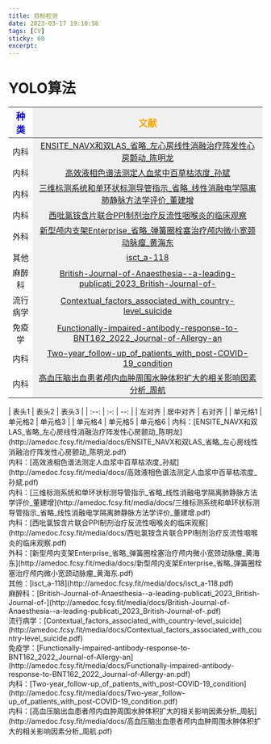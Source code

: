 ```yaml
---
title: 目标检测  
date: 2023-03-17 19:10:56  
tags: [CV]  
sticky: 60
excerpt: 
---
```

# YOLO算法
 <table>     <thead><tr>    <th align=center>        <font color=blue size=4 face=YaHei>种类</font>    </th>    <th bgcolor=#f0f0f0 align=center>        <font color=orange size=4 face=楷体>文献</font>    </th></tr>    </thead>    <tbody><tr><td align=center>内科</td><td bgcolor=#f0f0f0 align=center><a href=\"http://amedoc.fcsy.fit/media/docs/ENSITE_NAVX和双LAS_省略_左心房线性消融治疗阵发性心房颤动_陈明龙.pdf\">ENSITE_NAVX和双LAS_省略_左心房线性消融治疗阵发性心房颤动_陈明龙</a></td></tr><tr><td align=center>内科</td><td bgcolor=#f0f0f0 align=center><a href=\"http://amedoc.fcsy.fit/media/docs/高效液相色谱法测定人血浆中百草枯浓度_孙斌.pdf\">高效液相色谱法测定人血浆中百草枯浓度_孙斌</a></td></tr><tr><td align=center>内科</td><td bgcolor=#f0f0f0 align=center><a href=\"http://amedoc.fcsy.fit/media/docs/三维标测系统和单环状标测导管指示_省略_线性消融电学隔离肺静脉方法学评价_董建增.pdf\">三维标测系统和单环状标测导管指示_省略_线性消融电学隔离肺静脉方法学评价_董建增</a></td></tr><tr><td align=center>内科</td><td bgcolor=#f0f0f0 align=center><a href=\"http://amedoc.fcsy.fit/media/docs/西吡氯铵含片联合PPI制剂治疗反流性咽喉炎的临床观察.pdf\">西吡氯铵含片联合PPI制剂治疗反流性咽喉炎的临床观察</a></td></tr><tr><td align=center>外科</td><td bgcolor=#f0f0f0 align=center><a href=\"http://amedoc.fcsy.fit/media/docs/新型颅内支架Enterprise_省略_弹簧圈栓塞治疗颅内微小宽颈动脉瘤_黄海东.pdf\">新型颅内支架Enterprise_省略_弹簧圈栓塞治疗颅内微小宽颈动脉瘤_黄海东</a></td></tr><tr><td align=center>其他</td><td bgcolor=#f0f0f0 align=center><a href=\"http://amedoc.fcsy.fit/media/docs/isct_a-118.pdf\">isct_a-118</a></td></tr><tr><td align=center>麻醉科</td><td bgcolor=#f0f0f0 align=center><a href=\"http://amedoc.fcsy.fit/media/docs/British-Journal-of-Anaesthesia--a-leading-publicati_2023_British-Journal-of-.pdf\">British-Journal-of-Anaesthesia--a-leading-publicati_2023_British-Journal-of-</a></td></tr><tr><td align=center>流行病学</td><td bgcolor=#f0f0f0 align=center><a href=\"http://amedoc.fcsy.fit/media/docs/Contextual_factors_associated_with_country-level_suicide.pdf\">Contextual_factors_associated_with_country-level_suicide</a></td></tr><tr><td align=center>免疫学</td><td bgcolor=#f0f0f0 align=center><a href=\"http://amedoc.fcsy.fit/media/docs/Functionally-impaired-antibody-response-to-BNT162_2022_Journal-of-Allergy-an.pdf\">Functionally-impaired-antibody-response-to-BNT162_2022_Journal-of-Allergy-an</a></td></tr><tr><td align=center>内科</td><td bgcolor=#f0f0f0 align=center><a href=\"http://amedoc.fcsy.fit/media/docs/Two-year_follow-up_of_patients_with_post-COVID-19_condition.pdf\">Two-year_follow-up_of_patients_with_post-COVID-19_condition</a></td></tr><tr><td align=center>内科</td><td bgcolor=#f0f0f0 align=center><a href=\"http://amedoc.fcsy.fit/media/docs/高血压脑出血患者颅内血肿周围水肿体积扩大的相关影响因素分析_周航.pdf\">高血压脑出血患者颅内血肿周围水肿体积扩大的相关影响因素分析_周航</a></td></tr></tbody></table>
| 表头1 | 表头2 | 表头3 |
| :--: | :-: | --: |
| 左对齐 | 居中对齐 | 右对齐 |
| 单元格1 | 单元格2 | 单元格3 |
| 单元格4 | 单元格5 | 单元格6 |
内科：[ENSITE_NAVX和双LAS_省略_左心房线性消融治疗阵发性心房颤动_陈明龙](http://amedoc.fcsy.fit/media/docs/ENSITE_NAVX和双LAS_省略_左心房线性消融治疗阵发性心房颤动_陈明龙.pdf)<br>内科：[高效液相色谱法测定人血浆中百草枯浓度_孙斌](http://amedoc.fcsy.fit/media/docs/高效液相色谱法测定人血浆中百草枯浓度_孙斌.pdf)<br>内科：[三维标测系统和单环状标测导管指示_省略_线性消融电学隔离肺静脉方法学评价_董建增](http://amedoc.fcsy.fit/media/docs/三维标测系统和单环状标测导管指示_省略_线性消融电学隔离肺静脉方法学评价_董建增.pdf)<br>内科：[西吡氯铵含片联合PPI制剂治疗反流性咽喉炎的临床观察](http://amedoc.fcsy.fit/media/docs/西吡氯铵含片联合PPI制剂治疗反流性咽喉炎的临床观察.pdf)<br>外科：[新型颅内支架Enterprise_省略_弹簧圈栓塞治疗颅内微小宽颈动脉瘤_黄海东](http://amedoc.fcsy.fit/media/docs/新型颅内支架Enterprise_省略_弹簧圈栓塞治疗颅内微小宽颈动脉瘤_黄海东.pdf)<br>其他：[isct_a-118](http://amedoc.fcsy.fit/media/docs/isct_a-118.pdf)<br>麻醉科：[British-Journal-of-Anaesthesia--a-leading-publicati_2023_British-Journal-of-](http://amedoc.fcsy.fit/media/docs/British-Journal-of-Anaesthesia--a-leading-publicati_2023_British-Journal-of-.pdf)<br>流行病学：[Contextual_factors_associated_with_country-level_suicide](http://amedoc.fcsy.fit/media/docs/Contextual_factors_associated_with_country-level_suicide.pdf)<br>免疫学：[Functionally-impaired-antibody-response-to-BNT162_2022_Journal-of-Allergy-an](http://amedoc.fcsy.fit/media/docs/Functionally-impaired-antibody-response-to-BNT162_2022_Journal-of-Allergy-an.pdf)<br>内科：[Two-year_follow-up_of_patients_with_post-COVID-19_condition](http://amedoc.fcsy.fit/media/docs/Two-year_follow-up_of_patients_with_post-COVID-19_condition.pdf)<br>内科：[高血压脑出血患者颅内血肿周围水肿体积扩大的相关影响因素分析_周航](http://amedoc.fcsy.fit/media/docs/高血压脑出血患者颅内血肿周围水肿体积扩大的相关影响因素分析_周航.pdf)<br>
